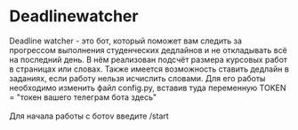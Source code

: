 # Deadlinewatcher
Deadline watcher - это бот, который поможет вам следить за прогрессом выполнения студенческих дедлайнов и не откладывать всё на последний день. В нём реализован подсчёт размера курсовых работ в страницах или словах. Также имеется возможность ставить дедлайн в заданиях, если работу нельзя исчислить словами. Для его работы необходимо изменить файл config.py, вставив туда переменную TOKEN = "токен вашего телеграм бота здесь"<br><br> 
Для начала работы с ботоv введите /start<br><br>
